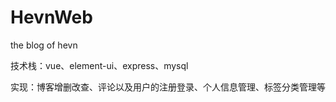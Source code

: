 # HevnWeb
the blog of hevn



技术栈：vue、element-ui、express、mysql



实现：博客增删改查、评论以及用户的注册登录、个人信息管理、标签分类管理等



